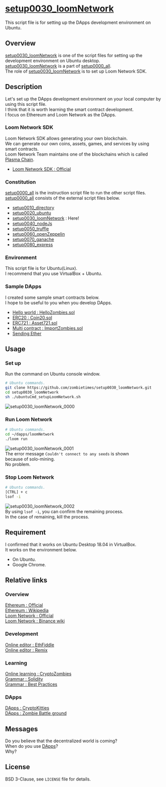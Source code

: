 # [setup0030_loomNetwork](https://github.com/zombietimes/setup0030_loomNetwork)
This script file is for setting up the DApps development environment on Ubuntu.  

## Overview
[setup0030_loomNetwork](https://github.com/zombietimes/setup0030_loomNetwork) is one of the script files for setting up the development environment on Ubuntu desktop.  
[setup0030_loomNetwork](https://github.com/zombietimes/setup0030_loomNetwork) is a part of [setup0000_all](https://github.com/zombietimes/setup0000_all).  
The role of [setup0030_loomNetwork](https://github.com/zombietimes/setup0030_loomNetwork) is to set up Loom Network SDK.  

## Description
Let's set up the DApps development environment on your local computer by using this script file.  
I think that it is worth learning the smart contract development.  
I focus on Ethereum and Loom Network as the DApps.  

### Loom Network SDK
Loom Network SDK allows generating your own blockchain.  
We can generate our own coins, assets, games, and services by using smart contracts.  
Loom Network Team maintains one of the blockchains which is called [Plasma Chain](https://medium.com/loom-network/loom-plasmachain-staking-is-officially-live-how-to-stake-your-loom-and-help-secure-plasmachain-e321dc462674).  
- [Loom Network SDK : Official](https://loomx.io/developers/)  

### Constitution
[setup0000_all](https://github.com/zombietimes/setup0000_all) is the instruction script file to run the other script files.  
[setup0000_all](https://github.com/zombietimes/setup0000_all) consists of the external script files below.  
- [setup0010_directory](https://github.com/zombietimes/setup0010_directory)
- [setup0020_ubuntu](https://github.com/zombietimes/setup0020_ubuntu)
- [setup0030_loomNetwork](https://github.com/zombietimes/setup0030_loomNetwork) : Here!
- [setup0040_nodeJs](https://github.com/zombietimes/setup0040_nodeJs)
- [setup0050_truffle](https://github.com/zombietimes/setup0050_truffle)
- [setup0060_openZeppelin](https://github.com/zombietimes/setup0060_openZeppelin)
- [setup0070_ganache](https://github.com/zombietimes/setup0070_ganache)
- [setup0080_express](https://github.com/zombietimes/setup0080_express)

### Environment
This script file is for Ubuntu(Linux).  
I recommend that you use VirtualBox + Ubuntu.  

### Sample DApps
I created some sample smart contracts below.  
I hope to be useful to you when you develop DApps.  
- [Hello world : HelloZombies.sol](https://github.com/zombietimes/dapp_helloWorld)
- [ERC20 : Coin20.sol](https://github.com/zombietimes/dapp_erc20)
- [ERC721 : Asset721.sol](https://github.com/zombietimes/dapp_erc721)
- [Multi contract : ImportZombies.sol](https://github.com/zombietimes/dapp_multiContract)
- [Sending Ether](https://github.com/zombietimes/dapp_sendEther)

## Usage
### Set up
Run the command on Ubuntu console window.  
```sh
# Ubuntu commands.
git clone https://github.com/zombietimes/setup0030_loomNetwork.git
cd setup0030_loomNetwork
sh ./ubuntuCmd_setupLoomNetwork.sh
```
![setup0030_loomNetwork_0000](https://user-images.githubusercontent.com/50263232/57186191-6a4df100-6f15-11e9-8ad1-773ce39ae263.png)  

### Run Loom Network
```sh
# Ubuntu commands.
cd ~/dapps/loomNetwork
./loom run
```
![setup0030_loomNetwork_0001](https://user-images.githubusercontent.com/50263232/57186198-7e91ee00-6f15-11e9-83db-2ead46e81e94.png)  
The error message `Couldn't connect to any seeds` is shown  
because of solo-mining.  
No problem.  

### Stop Loom Network
```sh
# Ubuntu commands.
[CTRL] + c
lsof -i
```
![setup0030_loomNetwork_0002](https://user-images.githubusercontent.com/50263232/57186204-9c5f5300-6f15-11e9-859b-a67940370ef5.png)  
By using `lsof -i`, you can confirm the remaining process.  
In the case of remaining, kill the process.  

## Requirement
I confirmed that it works on Ubuntu Desktop 18.04 in VirtualBox.  
It works on the environment below.  
- On Ubuntu.
- Google Chrome.

## Relative links
### Overview
[Ethereum : Official](https://www.ethereum.org/)  
[Ethereum : Wikipedia](https://en.wikipedia.org/wiki/Ethereum)  
[Loom Network : Official](https://loomx.io/)  
[Loom Network : Binance wiki](https://info.binance.com/en/currencies/loom-network)  

### Development
[Online editor : EthFiddle](https://ethfiddle.com/)  
[Online editor : Remix](https://remix.ethereum.org/)  

### Learning
[Online learning : CryptoZombies](https://cryptozombies.io/)  
[Grammar : Solidity](https://solidity.readthedocs.io/)  
[Grammar : Best Practices](https://github.com/ConsenSys/smart-contract-best-practices)  

### DApps
[DApps : CryptoKitties](https://www.cryptokitties.co/)  
[DApps : Zombie Battle ground](https://loom.games/en/)  

## Messages
Do you believe that the decentralized world is coming?  
When do you use [DApps](https://en.wikipedia.org/wiki/Decentralized_application)?  
Why?  

## License
BSD 3-Clause, see `LICENSE` file for details.  

